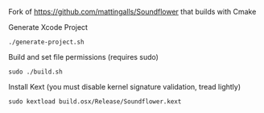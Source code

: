 Fork of https://github.com/mattingalls/Soundflower that builds with Cmake

Generate Xcode Project

`./generate-project.sh`

Build and set file permissions (requires sudo)

`sudo ./build.sh`

Install Kext (you must disable kernel signature validation, tread lightly)

`sudo kextload build.osx/Release/Soundflower.kext`

